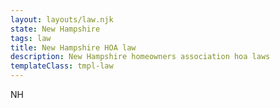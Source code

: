 ```yaml
---
layout: layouts/law.njk
state: New Hampshire
tags: law
title: New Hampshire HOA law
description: New Hampshire homeowners association hoa laws
templateClass: tmpl-law
---
```


NH